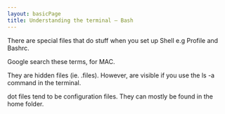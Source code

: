 ```yaml
---
layout: basicPage
title: Understanding the terminal – Bash
---
```



There are special files that do stuff when you set up Shell e.g Profile and Bashrc.

Google search these terms, for MAC.
 
They are hidden files (ie. .files). 
However, are visible if you use the ls -a  command in the terminal.

dot files tend to be configuration files. They can mostly be found in the home folder. 
